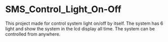# SMS_Control_Light_On-Off
 This project made for control system light on/off by itself. The system has 6 light and show the system in the lcd display all time. The system can be controlled from anywhere. 
